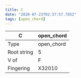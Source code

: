 ```yaml
---
title: C
date: "2020-07-23T02:37:57.785Z"
tags: [open_chord]
---
```


|C|open_chord|
|---|---|
|Type|open_chord|
|Root string|5|
|V of|F|
|Fingering|X32010|

